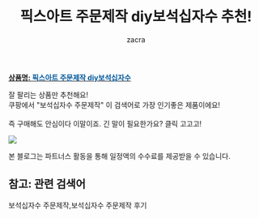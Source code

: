 ﻿---
layout: post
title:  "픽스아트 주문제작 diy보석십자수 추천!"
author: zacra
categories: [ 아이템 ]
tags: [보석십자수 주문제작,보석십자수 주문제작 후기]
image: https://static.coupangcdn.com/image/vendor_inventory/images/2016/11/25/17/9/89a81b33-3539-4341-be75-eec196ba2ebc.jpg 
description: "쿠팡에서 보석십자수 주문제작 관련 상품으로 가장 잘팔리는 제품 중 하나라는 사실!!."
rating: 4.5
---

<a href="https://link.coupang.com/re/AFFSDP?lptag=AF8407795&pageKey=10027898&itemId=44251454&vendorItemId=3069170680&traceid=V0-153-1f316561fd587fbd"><b>상품명: <font color='#01579B'>픽스아트 주문제작 diy보석십자수</font></b></a>

잘 팔리는 상품만 추천해요!<br/>
쿠팡에서 "보석십자수 주문제작" 이 검색어로 가장 인기좋은 제품이에요!<br/><br/>
즉 구매해도 안심이다 이말이죠. 긴 말이 필요한가요? 클릭 고고고! <br/>



<a href="https://link.coupang.com/re/AFFSDP?lptag=AF8407795&pageKey=10027898&itemId=44251454&vendorItemId=3069170680&traceid=V0-153-1f316561fd587fbd"><img src="https://thumbnail6.coupangcdn.com/thumbnails/remote/q89/image/vendor_inventory/images/2016/11/25/17/7/36591a92-a1fa-477e-9fb6-2d60e7dfe064.jpg"></a> 

본 블로그는 파트너스 활동을 통해 일정액의 수수료를 제공받을 수 있습니다.

## 참고: 관련 검색어    
보석십자수 주문제작,보석십자수 주문제작 후기